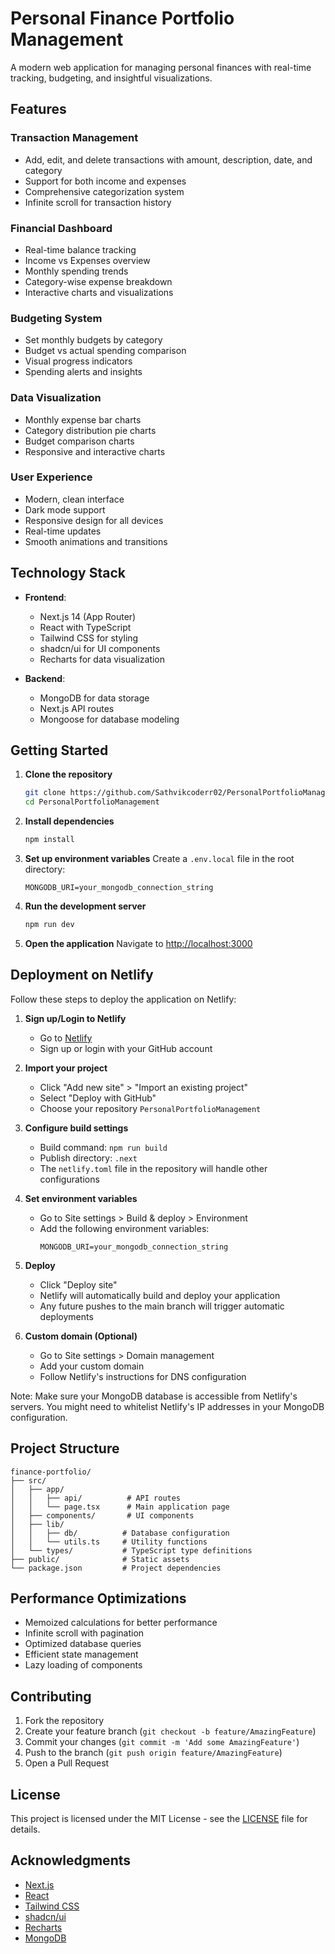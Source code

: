 # Personal Finance Portfolio Management

A modern web application for managing personal finances with real-time tracking, budgeting, and insightful visualizations.



## Features

### Transaction Management
- Add, edit, and delete transactions with amount, description, date, and category
- Support for both income and expenses
- Comprehensive categorization system
- Infinite scroll for transaction history

### Financial Dashboard
- Real-time balance tracking
- Income vs Expenses overview
- Monthly spending trends
- Category-wise expense breakdown
- Interactive charts and visualizations

### Budgeting System
- Set monthly budgets by category
- Budget vs actual spending comparison
- Visual progress indicators
- Spending alerts and insights

### Data Visualization
- Monthly expense bar charts
- Category distribution pie charts
- Budget comparison charts
- Responsive and interactive charts

### User Experience
- Modern, clean interface
- Dark mode support
- Responsive design for all devices
- Real-time updates
- Smooth animations and transitions

## Technology Stack

- **Frontend**:
  - Next.js 14 (App Router)
  - React with TypeScript
  - Tailwind CSS for styling
  - shadcn/ui for UI components
  - Recharts for data visualization

- **Backend**:
  - MongoDB for data storage
  - Next.js API routes
  - Mongoose for database modeling

## Getting Started

1. **Clone the repository**
   ```bash
   git clone https://github.com/Sathvikcoderr02/PersonalPortfolioManagement.git
   cd PersonalPortfolioManagement
   ```

2. **Install dependencies**
   ```bash
   npm install
   ```

3. **Set up environment variables**
   Create a `.env.local` file in the root directory:
   ```env
   MONGODB_URI=your_mongodb_connection_string
   ```

4. **Run the development server**
   ```bash
   npm run dev
   ```

5. **Open the application**
   Navigate to [http://localhost:3000](http://localhost:3000)

## Deployment on Netlify

Follow these steps to deploy the application on Netlify:

1. **Sign up/Login to Netlify**
   - Go to [Netlify](https://www.netlify.com/)
   - Sign up or login with your GitHub account

2. **Import your project**
   - Click "Add new site" > "Import an existing project"
   - Select "Deploy with GitHub"
   - Choose your repository `PersonalPortfolioManagement`

3. **Configure build settings**
   - Build command: `npm run build`
   - Publish directory: `.next`
   - The `netlify.toml` file in the repository will handle other configurations

4. **Set environment variables**
   - Go to Site settings > Build & deploy > Environment
   - Add the following environment variables:
     ```
     MONGODB_URI=your_mongodb_connection_string
     ```

5. **Deploy**
   - Click "Deploy site"
   - Netlify will automatically build and deploy your application
   - Any future pushes to the main branch will trigger automatic deployments

6. **Custom domain (Optional)**
   - Go to Site settings > Domain management
   - Add your custom domain
   - Follow Netlify's instructions for DNS configuration

Note: Make sure your MongoDB database is accessible from Netlify's servers. You might need to whitelist Netlify's IP addresses in your MongoDB configuration.

## Project Structure

```
finance-portfolio/
├── src/
│   ├── app/
│   │   ├── api/          # API routes
│   │   └── page.tsx      # Main application page
│   ├── components/       # UI components
│   ├── lib/
│   │   ├── db/          # Database configuration
│   │   └── utils.ts     # Utility functions
│   └── types/           # TypeScript type definitions
├── public/              # Static assets
└── package.json         # Project dependencies
```

## Performance Optimizations

- Memoized calculations for better performance
- Infinite scroll with pagination
- Optimized database queries
- Efficient state management
- Lazy loading of components

## Contributing

1. Fork the repository
2. Create your feature branch (`git checkout -b feature/AmazingFeature`)
3. Commit your changes (`git commit -m 'Add some AmazingFeature'`)
4. Push to the branch (`git push origin feature/AmazingFeature`)
5. Open a Pull Request

## License

This project is licensed under the MIT License - see the [LICENSE](LICENSE) file for details.

## Acknowledgments

- [Next.js](https://nextjs.org/)
- [React](https://reactjs.org/)
- [Tailwind CSS](https://tailwindcss.com/)
- [shadcn/ui](https://ui.shadcn.com/)
- [Recharts](https://recharts.org/)
- [MongoDB](https://www.mongodb.com/)
